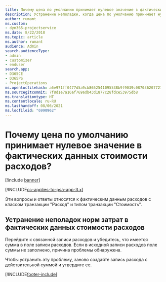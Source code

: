 ```yaml
---
title: Почему цена по умолчанию принимает нулевое значение в фактических данных стоимости расходов?
description: Устранение неполадки, когда цена по умолчанию принимает нулевое значение в фактических данных стоимости расходов.
author: rumant
ms.custom:
- dyn365-projectservice
ms.date: 8/22/2018
ms.topic: article
ms.author: rumant
audience: Admin
search.audienceType:
- admin
- customizer
- enduser
search.app:
- D365CE
- D365PS
- ProjectOperations
ms.openlocfilehash: a6e971ff0477d5a9cb8652541095538b9f9039c0870362077218df609871ed4f
ms.sourcegitcommit: 7f8d1e7a16af769adb43d1877c28fdce53975db8
ms.translationtype: HT
ms.contentlocale: ru-RU
ms.lasthandoff: 08/06/2021
ms.locfileid: "6990962"
---
```

# <a name="why-is-the-price-defaulting-to-zero-on-expense-cost-actuals"></a>Почему цена по умолчанию принимает нулевое значение в фактических данных стоимости расходов?

[!include [banner](../includes/psa-now-project-operations.md)]

[!INCLUDE[cc-applies-to-psa-app-3.x](../includes/cc-applies-to-psa-app-3x.md)]

Эти вопросы и ответы относятся к фактическим данным расходов с классом транзакции "Расход" и типом транзакции "Стоимость".

## <a name="troubleshooting-cost-rates-on-expense-cost-actuals"></a>Устранение неполадок норм затрат в фактических данных стоимости расходов

Перейдите к связанной записи расходов и убедитесь, что имеется сумма в поле записи расходов. Если в исходной записи расходов поле суммы не заполнено, причина проблемы обнаружена.
 
Чтобы устранить эту проблему, заново создайте запись расхода с действительной суммой и утвердите ее.


[!INCLUDE[footer-include](../includes/footer-banner.md)]